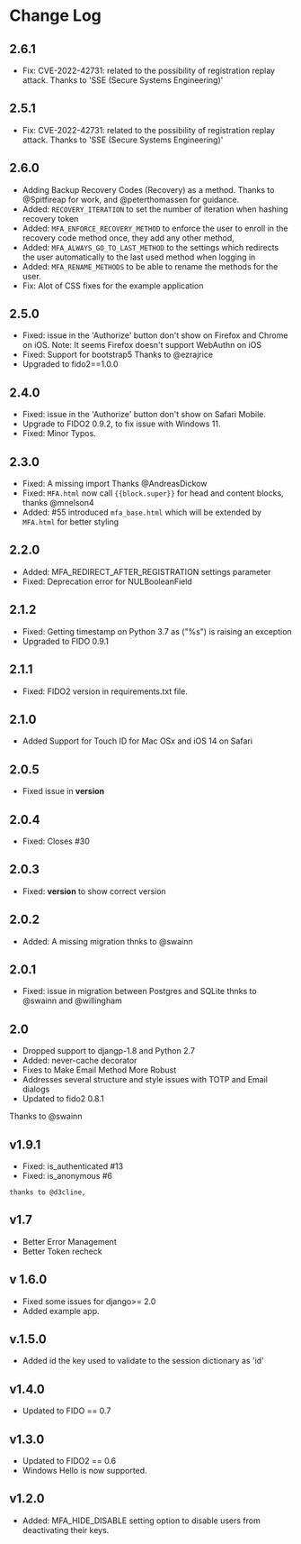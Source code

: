 # Change Log
## 2.6.1
* Fix: CVE-2022-42731: related to the possibility of registration replay attack.
  Thanks to 'SSE (Secure Systems Engineering)'

## 2.5.1
* Fix: CVE-2022-42731: related to the possibility of registration replay attack.
  Thanks to 'SSE (Secure Systems Engineering)' 

## 2.6.0
   * Adding Backup Recovery Codes (Recovery) as a method.
     Thanks to @Spitfireap for work, and  @peterthomassen for guidance.
   * Added: `RECOVERY_ITERATION` to set the number of iteration when hashing recovery token
   * Added: `MFA_ENFORCE_RECOVERY_METHOD` to enforce the user to enroll in the recovery code method once, they add any other method,
   * Added: `MFA_ALWAYS_GO_TO_LAST_METHOD` to the settings which redirects the user automatically to the last used method when logging in
   * Added: `MFA_RENAME_METHODS` to be able to rename the methods for the user.
   * Fix: Alot of CSS fixes for the example application

## 2.5.0

   * Fixed: issue in the 'Authorize' button don't show on Firefox and Chrome on iOS.
     Note: It seems Firefox doesn't support WebAuthn on iOS
   * Fixed: Support for bootstrap5
     Thanks to @ezrajrice
   * Upgraded to fido2==1.0.0
  
## 2.4.0

   * Fixed: issue in the 'Authorize' button don't show on Safari Mobile.
   * Upgrade to FIDO2 0.9.2, to fix issue with Windows 11.
   * Fixed: Minor Typos.


## 2.3.0
   * Fixed: A missing import Thanks @AndreasDickow
   * Fixed: `MFA.html` now call `{{block.super}}` for head and content blocks, thanks @mnelson4
   * Added: #55 introduced `mfa_base.html` which will be extended by `MFA.html` for better styling 

## 2.2.0
   * Added: MFA_REDIRECT_AFTER_REGISTRATION settings parameter
   * Fixed: Deprecation error for NULBooleanField

## 2.1.2
  * Fixed: Getting timestamp on Python 3.7 as ("%s") is raising an exception
  * Upgraded to FIDO 0.9.1


## 2.1.1
  * Fixed: FIDO2 version in requirements.txt file.
  
## 2.1.0
   * Added Support for Touch ID for Mac OSx and iOS 14 on Safari

## 2.0.5
  * Fixed issue in __version__

## 2.0.4
   * Fixed: Closes #30


## 2.0.3
  * Fixed: __version__ to show correct version

## 2.0.2
  * Added: A missing migration 
    thnks to @swainn

## 2.0.1
  * Fixed: issue in migration between Postgres and SQLite
    thnks to @swainn and @willingham 

## 2.0
  * Dropped support to djangp-1.8 and Python 2.7
  * Added: never-cache decorator
  * Fixes to Make Email Method More Robust 
  * Addresses several structure and style issues with TOTP and Email dialogs
  * Updated to fido2 0.8.1
    
Thanks to @swainn

## v1.9.1
   * Fixed: is_authenticated #13
   * Fixed: is_anonymous #6
    
    thanks to @d3cline,  

## v1.7
  * Better Error Management
  * Better Token recheck
## v 1.6.0
  * Fixed some issues for django>= 2.0
  * Added example app.

## v.1.5.0
  * Added id the key used to validate to the session dictionary as 'id'
## v1.4.0
  * Updated to FIDO == 0.7

## v1.3.0
  * Updated to FIDO2 == 0.6
  * Windows Hello is now supported.

## v1.2.0
 * Added:  MFA_HIDE_DISABLE setting option to disable users from deactivating their keys.
